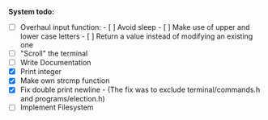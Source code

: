 **System todo:**
- [ ] Overhaul input function:
        - [ ] Avoid sleep
        - [ ] Make use of upper and lower case letters
        - [ ] Return a value instead of modifying an existing one
- [ ] "Scroll" the terminal
- [ ] Write Documentation
- [x] Print integer
- [x] Make own strcmp function
- [x] Fix double print newline
        - (The fix was to exclude terminal/commands.h and programs/election.h)
- [ ] Implement Filesystem
